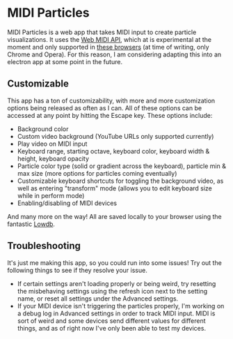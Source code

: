 # MIDI Particles

MIDI Particles is a web app that takes MIDI input to create particle visualizations. It uses the [Web MIDI API](https://www.w3.org/TR/webmidi/), which at is experimental at the moment and only supported in [these browsers](https://developer.mozilla.org/en-US/docs/Web/API/MIDIAccess#Browser_compatibility) (at time of writing, only Chrome and Opera). For this reason, I am considering adapting this into an electron app at some point in the future.

## Customizable

This app has a ton of customizability, with more and more customization options being released as often as I can. All of these options can be accessed at any point by hitting the Escape key. These options include:

- Background color
- Custom video background (YouTube URLs only supported currently)
- Play video on MIDI input
- Keyboard range, starting octave, keyboard color, keyboard width & height, keyboard opacity
- Particle color type (solid or gradient across the keyboard), particle min & max size (more options for particles coming eventually)
- Customizable keyboard shortcuts for toggling the background video, as well as entering "transform" mode (allows you to edit keyboard size while in perform mode)
- Enabling/disabling of MIDI devices

And many more on the way! All are saved locally to your browser using the fantastic [Lowdb](https://github.com/typicode/lowdb).

## Troubleshooting

It's just me making this app, so you could run into some issues! Try out the following things to see if they resolve your issue.

- If certain settings aren't loading properly or being weird, try resetting the misbehaving settings using the refresh icon next to the setting name, or reset all settings under the Advanced settings.
- If your MIDI device isn't triggering the particles properly, I'm working on a debug log in Advanced settings in order to track MIDI input. MIDI is sort of weird and some devices send different values for different things, and as of right now I've only been able to test my devices.
